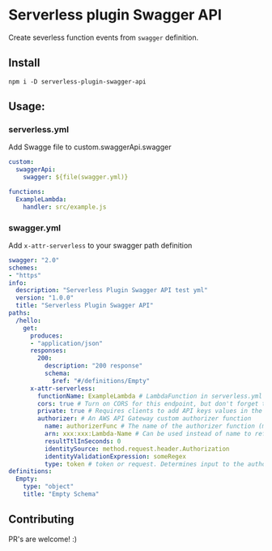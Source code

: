 # Serverless plugin Swagger API
Create severless function events from `swagger` definition.

## Install
`npm i -D serverless-plugin-swagger-api`

## Usage:
### serverless.yml

Add Swagge file to custom.swaggerApi.swagger

```yaml
custom:
  swaggerApi:
    swagger: ${file(swagger.yml)}

functions:
  ExampleLambda:
    handler: src/example.js
```

### swagger.yml

Add `x-attr-serverless` to your swagger path definition

```yaml
swagger: "2.0"
schemes:
- "https"
info:
  description: "Serverless Plugin Swagger API test yml"
  version: "1.0.0"
  title: "Serverless Plugin Swagger API"
paths:
  /hello:
    get:
      produces:
      - "application/json"
      responses:
        200:
          description: "200 response"
          schema:
            $ref: "#/definitions/Empty"
      x-attr-serverless:
        functionName: ExampleLambda # LambdaFunction in serverless.yml
        cors: true # Turn on CORS for this endpoint, but don't forget to return the right header in your response
        private: true # Requires clients to add API keys values in the `x-api-key` header of their request
        authorizer: # An AWS API Gateway custom authorizer function
          name: authorizerFunc # The name of the authorizer function (must be in this service)
          arn: xxx:xxx:Lambda-Name # Can be used instead of name to reference a function outside of service
          resultTtlInSeconds: 0
          identitySource: method.request.header.Authorization
          identityValidationExpression: someRegex
          type: token # token or request. Determines input to the authorier function, called with the auth token or the entire request event. Defaults to token
definitions:
  Empty:
    type: "object"
    title: "Empty Schema"
```

## Contributing
PR's are welcome! :)

